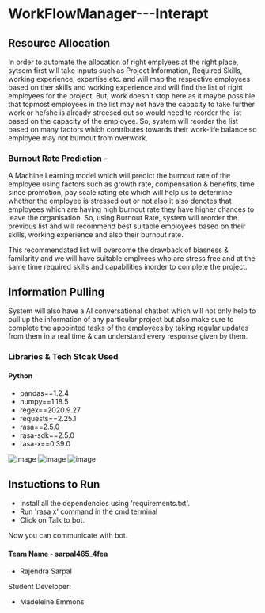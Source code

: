# WorkFlowManager---Interapt


## Resource Allocation
In order to automate the allocation of right emplyees at the right place, sytsem first will take inputs such as Project Information, Required Skills, working experience, expertise etc. and will map the respective employees based on ther skills and working experience and will find the list of right employees for the project. But, work doesn't stop here as it maybe possible that topmost employees in the list may not have the capacity to take further work or he/she is already streesed out so would need to reorder the list based on the capacity of the employee. So, system will reorder the list based on many factors which contributes towards their work-life balance so employee may not burnout from overwork.

### Burnout Rate Prediction -
A Machine Learning model which will predict the burnout rate of the employee using factors such as growth rate, compensation & benefits, time since promotion, pay scale rating etc which will help us to determine whether the employee is stressed out or not also it also denotes that employees which are having high burnout rate they have higher chances to leave the organisation. So, using Burnout Rate, system will reorder the previous list and will recommend best suitable employees based on their skills, working experience and also their burnout rate.

This recommendated list will overcome the drawback of biasness & familarity and we will have suitable emplyees who are stress free and at the same time required skills and capabilities inorder to complete the project.

## Information Pulling
System will also have a AI conversational chatbot which will not only help to pull up the information of any particular project but also make sure to complete the appointed tasks of the employees by taking regular updates from them in a real time & can understand every response given by them.

### Libraries & Tech Stcak Used

#### Python
* pandas==1.2.4
* numpy==1.18.5
* regex==2020.9.27
* requests==2.25.1
* rasa==2.5.0
* rasa-sdk==2.5.0
* rasa-x==0.39.0

![image](https://user-images.githubusercontent.com/75628700/117559479-5c527e00-b0a3-11eb-990e-b6ec70225df7.png)
![image](https://user-images.githubusercontent.com/75628700/117559483-62e0f580-b0a3-11eb-8b26-2fffa071b6c4.png)
![image](https://user-images.githubusercontent.com/75628700/117559487-6aa09a00-b0a3-11eb-8742-e6433bc13695.png)


## Instuctions to Run
* Install all the dependencies using 'requirements.txt'.
* Run 'rasa x' command in the cmd terminal
* Click on Talk to bot.

Now you can communicate with bot.

#### Team Name - sarpal465_4fea
* Rajendra Sarpal

Student Developer:
* Madeleine Emmons


